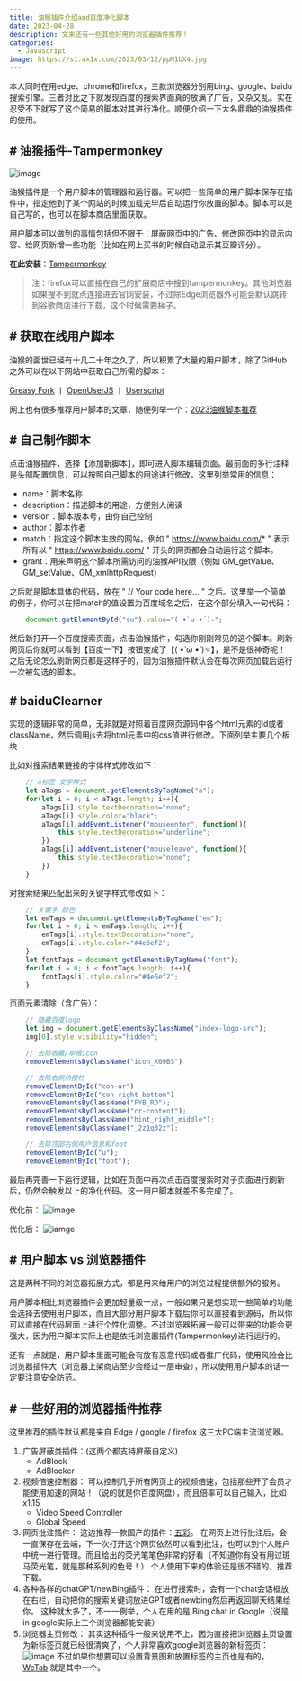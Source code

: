 ```yaml
---
title: 油猴插件介绍and百度净化脚本
date: 2023-04-28
description: 文末还有一些其他好用的浏览器插件推荐！
categories: 
  - Javascript
image: https://s1.ax1x.com/2023/03/12/ppM1bX4.jpg
---
```


本人同时在用edge、chrome和firefox，三款浏览器分别用bing、google、baidu搜索引擎。三者对比之下就发现百度的搜索界面真的放满了广告，又杂又乱。实在忍受不下就写了这个简易的脚本对其进行净化。顺便介绍一下大名鼎鼎的油猴插件的使用。

## # 油猴插件-Tampermonkey

![image](https://s1.ax1x.com/2023/04/28/p9lR6gg.png)

油猴插件是一个用户脚本的管理器和运行器。可以把一些简单的用户脚本保存在插件中，指定他到了某个网站的时候加载完毕后自动运行你放置的脚本。脚本可以是自己写的，也可以在脚本商店里面获取。

用户脚本可以做到的事情包括但不限于：屏蔽网页中的广告、修改网页中的显示内容、给网页新增一些功能（比如在网上买书的时候自动显示其豆瓣评分）。

**在此安装**：[Tampermonkey](https://www.tampermonkey.net/)

> 注：firefox可以直接在自己的扩展商店中搜到tampermonkey。其他浏览器如果搜不到就点连接进去官网安装，不过除Edge浏览器外可能会默认跳转到谷歌商店进行下载，这个时候需要梯子。

## # 获取在线用户脚本

油猴的面世已经有十几二十年之久了，所以积累了大量的用户脚本，除了GitHub之外可以在以下网站中获取自己所需的脚本：

[Greasy Fork](https://greasyfork.org/en) 丨 [OpenUserJS](https://openuserjs.org/) 丨 [Userscript](https://www.userscript.zone/)

网上也有很多推荐用户脚本的文章，随便列举一个：[2023油猴脚本推荐](https://www.v1tx.com/post/best-tampermonkey-scripts/)

## # 自己制作脚本

点击油猴插件，选择【添加新脚本】，即可进入脚本编辑页面。最前面的多行注释是头部配置信息，可以按照自己脚本的用途进行修改，这里列举常用的信息：
- name：脚本名称
- description：描述脚本的用途，方便别人阅读
- version：脚本版本号，由你自己控制
- author：脚本作者
- match：指定这个脚本生效的网站。例如 " https://www.baidu.com/* " 表示所有以 " https://www.baidu.com/ " 开头的网页都会自动运行这个脚本。
- grant：用来声明这个脚本所需访问的油猴API权限（例如 GM_getValue、GM_setValue、GM_xmlhttpRequest）

之后就是脚本具体的代码，放在 " // Your code here... " 之后。这里举一个简单的例子，你可以在把match的值设置为百度域名之后，在这个部分填入一句代码：

```js
    document.getElementById("su").value="( •̀ ω •́ )✧";
```

然后新打开一个百度搜索页面，点击油猴插件，勾选你刚刚常见的这个脚本。刷新网页后你就可以看到【百度一下】按钮变成了【( •̀ ω •́ )✧】，是不是很神奇呢！之后无论怎么刷新网页都是这样子的，因为油猴插件默认会在每次网页加载后运行一次被勾选的脚本。

## # baiduClearner

实现的逻辑非常的简单，无非就是对照着百度网页源码中各个html元素的id或者className，然后调用js去将html元素中的css值进行修改。下面列举主要几个板块

比如对搜索结果链接的字体样式修改如下：

```js
    // a标签 文字样式
    let aTags = document.getElementsByTagName("a");
    for(let i = 0; i < aTags.length; i++){
        aTags[i].style.textDecoration="none";
        aTags[i].style.color="black";
        aTags[i].addEventListener("mouseenter", function(){
            this.style.textDecoration="underline";
        })
        aTags[i].addEventListener("mouseleave", function(){
            this.style.textDecoration="none";
        })
    }
```

对搜索结果匹配出来的关键字样式修改如下：

```js
    // 关键字 颜色
    let emTags = document.getElementsByTagName("em");
    for(let i = 0; i < emTags.length; i++){
        emTags[i].style.textDecoration="none";
        emTags[i].style.color="#4e6ef2";
    }
    let fontTags = document.getElementsByTagName("font");
    for(let i = 0; i < fontTags.length; i++){
        fontTags[i].style.color="#4e6ef2";
    }
```

页面元素清除（含广告）：

```js
    // 隐藏百度logo
    let img = document.getElementsByClassName("index-logo-src");
    img[0].style.visibility="hidden";

    // 去除收藏/举报icon
    removeElementsByClassName("icon_X09BS")

    // 去除右侧热搜栏
    removeElementById("con-ar")
    removeElementById("con-right-bottom")
    removeElementsByClassName("FYB_RD");
    removeElementsByClassName("cr-content");
    removeElementsByClassName("hint_right_middle");
    removeElementsByClassName("_2z1q32z");

    // 去除顶部右侧用户信息和foot
    removeElementById("u");
    removeElementById("foot");
```

最后再完善一下运行逻辑，比如在页面中再次点击百度搜索时对子页面进行刷新后，仍然会触发以上的净化代码。这一用户脚本就差不多完成了。

优化前：
![image](https://s1.ax1x.com/2023/04/28/p9lRcvQ.jpg)

优化后：
![iamge](https://s1.ax1x.com/2023/04/28/p9lR2uj.jpg)

## # 用户脚本 vs 浏览器插件

这是两种不同的浏览器拓展方式，都是用来给用户的浏览过程提供额外的服务。

用户脚本相比浏览器插件会更加轻量级一点，一般如果只是想实现一些简单的功能会选择去使用用户脚本，而且大部分用户脚本下载后你可以直接看到源码，所以你可以直接在代码层面上进行个性化调整。不过浏览器拓展一般可以带来的功能会更强大，因为用户脚本实际上也是依托浏览器插件(Tampermonkey)进行运行的。

还有一点就是，用户脚本里面可能会有放有恶意代码或者推广代码，使用风险会比浏览器插件大（浏览器上架商店至少会经过一层审查），所以使用用户脚本的话一定要注意安全防范。

## # 一些好用的浏览器插件推荐

这里推荐的插件默认都是来自 Edge / google / firefox 这三大PC端主流浏览器。

1. 广告屏蔽类插件：(这两个都支持屏蔽自定义)
   - AdBlock
   - AdBlocker
2. 视频倍速控制器：
   可以控制几乎所有网页上的视频倍速，包括那些开了会员才能使用加速的网站！（说的就是你百度网盘），而且倍率可以自己输入，比如 x1.15
   - Video Speed Controller
   - Global Speed
3. 网页批注插件：
   这边推荐一款国产的插件：[五彩](https://www.dotalk.cn/product/wucai)。
   在网页上进行批注后，会一直保存在云端，下一次打开这个网页依然可以看到批注，也可以到个人账户中统一进行管理。而且给出的荧光笔笔色非常的好看（不知道你有没有用过斑马荧光笔，就是那种系列的色号！）
   个人使用下来的体验还是很不错的，推荐下载。
4. 各种各样的chatGPT/newBing插件：
   在进行搜索时，会有一个chat会话框放在右栏，自动把你的搜索关键词放进GPT或者newbing然后再返回聊天结果给你。
   这种就太多了，不一一例举，个人在用的是 Bing chat in Google（说是in google实际上三个浏览器都能安装）
5. 浏览器主页修改：
   其实这种插件一般来说用不上，因为直接把浏览器主页设置为新标签页就已经很清爽了，个人非常喜欢google浏览器的新标签页：
   ![image](https://s1.ax1x.com/2023/05/03/p9YUNq0.png)
   不过如果你想要可以设置背景图和放置标签的主页也是有的，[WeTab](https://www.wetab.link/) 就是其中一个。